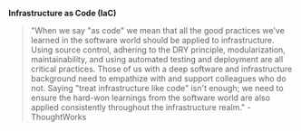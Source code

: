 **Infrastructure as Code (IaC)**
>"When we say "as code" we mean that all the good practices we've learned in the software world should be applied to infrastructure. Using source control, adhering to the DRY principle, modularization, maintainability, and using automated testing and deployment are all critical practices. Those of us with a deep software and infrastructure background need to empathize with and support colleagues who do not. Saying "treat infrastructure like code" isn't enough; we need to ensure the hard-won learnings from the software world are also applied consistently throughout the infrastructure realm." - ThoughtWorks
